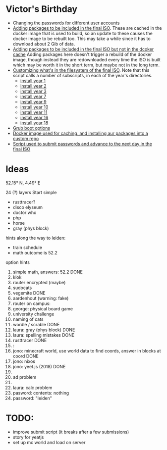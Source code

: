 
# Victor's Birthday


* [Changing the passwords for different user accounts](./generate_shadow.py)
* [Adding packages to be included in the final ISO](./packages.x86_64). These are cached in the docker image that is used to build, so an update to these 
causes the docker image to be rebuilt too. This may take a while since it has to download about 2 Gib of data.
* [Adding packages to be included in the final ISO but not in the dcoker cache](./packages.x86_64.uncached) Adding packages here doesn't trigger a rebuild of the docker
image, though instead they are redownloaded every time the ISO is built which may be worth it in the short term, but maybe not in the long term.
* [Customizing what's in the filesystem of the final ISO](./build_script_in_docker.sh). Note that this script calls a number of subscripts, in each of the year's directories.
    * [install year 1](./01_math/install.sh)
    * [install year 2](./year2/install.sh)
    * [install year 3](./03_router_bmw/install.sh)
    <!-- * [install year 4](./year4/install.sh) -->
    <!-- * [install year 5](./year5/install.sh) -->
    <!-- * [install year 6](./year6/install.sh) -->
    * [install year 7](./07_campus_router/install.sh)
    <!-- * [install year 8](./year8/install.sh) -->
    * [install year 9](./09_vegemite/install.sh)
    * [install year 10](./10_cats/install.sh)
    * [install year 11](./12_tapeworm/install.sh)
    <!-- * [install year 12](./year12/install.sh) -->
    <!-- * [install year 13](./year13/install.sh) -->
    <!-- * [install year 14](./year14/install.sh) -->
    <!-- * [install year 15](./year15/install.sh) -->
    * [install year 16](./16_minecraft/install.sh)
    <!-- * [install year 17](./year17/install.sh) -->
    * [install year 18](./18_yeetjs/install.sh)
    <!-- * [install year 19](./year19/install.sh) -->
    <!-- * [install year 20](./year20/install.sh) -->
    <!-- * [install year 21](./year21/install.sh) -->
    <!-- * [install year 22](./year22/install.sh) -->
    <!-- * [install year 23](./year23/install.sh) -->
    <!-- * [install year 24](./year24/install.sh) -->
* [Grub boot options](./grub.cfg)
* [Docker image used for caching, and installing aur packages into a custom repo](./Dockerfile)
* [Script used to submit passwords and advance to the next day in the final ISO](./submit.py)


# Ideas

52.15° N, 4.49° E

24 (?) layers
Start simple

* rusttracer?
* disco elyseum
* doctor who
* php
* horse
* gray (phys block)

hints along the way to leiden:

* train schedule
* math outcome is 52.2

option hints


1. simple math, answers: 52.2 DONE
2. klok
3. router encrypted (maybe)
4. sudocats
5. vegemite DONE
6. aardenhout (warning: fake) 
7. router on campus: 
8. george: physical board game
9. university challenge
10. naming of cats
11. wordle / scrable DONE
12. laura: gray (phys block) DONE
13. laura: spelling mistakes DONE
14. rusttracer DONE
15. :
16. jono: minecraft world, use world data to find coords, answer in blocks at coord DONE
17. jono: nixos
18. jono: yeet.js (2018) DONE
19. 
20. ad problem
21. 
22. laura: calc problem
23. pasword: contents: nothing
24. password: "leiden"

# TODO:
* improve submit script (it breaks after a few submissions)
* story for yeatjs
* set up mc world and load on server

